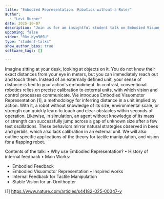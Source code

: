 ```yaml
---
title: "Embodied Representation: Robotics without a Ruler"
author:
  - "Levi Burner"
date: 2025-10-07
description: "Join us for an insightful student talk on Embodied Visuomotor Representation by Levi Burner. Discover how we can embody the sense of distance/scale in a robot through its actions! and not rely on its calibration."
upcoming: false
video: "08v-Kyn96SU"
type: "student-talks"
show_author_bios: true
software_tags: []

---
```


Imagine sitting at your desk, looking at objects on it. You do not know their exact distances from your eye in meters, but you can immediately reach out and touch them. Instead of an externally defined unit, your sense of distance is tied to your action's embodiment. In contrast, conventional robotics relies on precise calibration to external units, with which vision and control processes communicate. We introduce Embodied Visuomotor Representation [1], a methodology for inferring distance in a unit implied by action. With it, a robot without knowledge of its size, environmental scale, or strength can quickly learn to touch and clear obstacles within seconds of operation. Likewise, in simulation, an agent without knowledge of its mass or strength can successfully jump across a gap of unknown size after a few test oscillations. These behaviors mirror natural strategies observed in bees and gerbils, which also lack calibration in an external unit. We will also outline specific applications of the theory for tactile manipulation, and vision for a flapping robot.

Contents of the talk:
• Why use Embodied Representation?
• History of internal feedback
• Main Works:
- Embodied Feedback
- Embodied Visuomotor Representation
• Inspired works
- Internal Feedback for Tactile Manipulation
- Stable Vision for an Ornithopter


[1] https://www.nature.com/articles/s44182-025-00047-y
